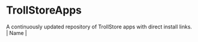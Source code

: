 # TrollStoreApps
A continuously updated repository of TrollStore apps with direct install links.
| Name |
